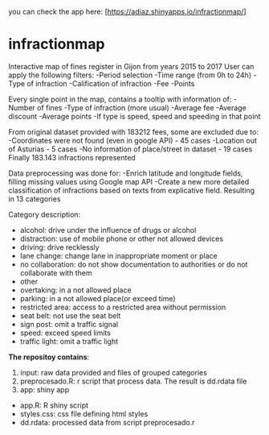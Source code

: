 you can check the app here: 
[https://adiaz.shinyapps.io/infractionmap/]

# infractionmap
Interactive map of fines register in Gijon from years 2015 to 2017
User can apply the following filters: 
-Period selection 
-Time range (from 0h to 24h) 
-Type of infraction 
-Calification of infraction 
-Fee 
-Points 

Every single point in the map, contains a tooltip with information of: 
-Number of fines 
-Type of infraction (more usual) 
-Average fee 
-Average discount 
-Average points 
-If type is speed, speed and speeding in that point 

From original dataset provided with 183212 fees, some are excluded due to: 
-Coordinates were not found (even in google API) - 45 cases 
-Location out of Asturias - 5 cases 
-No information of place/street in dataset - 19 cases 
Finally 183.143 infractions represented 

Data preprocessing was done for: 
-Enrich latitude and longitude fields, filling missing values using Google map API 
-Create a new more detailed classification of infractions based on texts from explicative field. Resulting in 13 categories 

Category description: 
- alcohol: drive under the influence of drugs or alcohol 
- distraction: use of mobile phone or other not allowed devices 
- driving: drive recklessly 
- lane change: change lane in inappropriate moment or place 
- no collaboration: do not show documentation to authorities or do not collaborate with them 
- other 
- overtaking: in a not allowed place 
- parking: in a not allowed place(or exceed time) 
- restricted area: access to a restricted area without permission 
- seat belt: not use the seat belt 
- sign post: omit a traffic signal 
- speed: exceed speed limits 
- traffic light: omit a traffic light 


**The repositoy contains**:
1. input: raw data provided and files of grouped categories
2. preprocesado.R: r script that process data. The result is dd.rdata file 
3. app: shiny app
- app.R: R shiny script
- styles.css: css file defining html styles
- dd.rdata: processed data from script preprocesado.r
